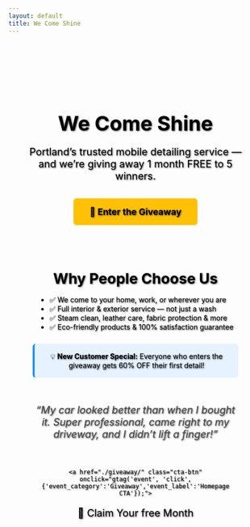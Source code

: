 ```yaml
---
layout: default
title: We Come Shine
---
```


<style>
  .home-hero {
    background: url('https://images.unsplash.com/photo-1610913365113-287c37f75b9e?auto=format&fit=crop&w=1400&q=80') center center / cover no-repeat;
    color: black;
    padding: 5rem 2rem;
    text-align: center;
    text-shadow: 1px 1px 3px rgba(0,0,0,0.7);
  }

  .home-hero h1 {
    font-size: 2.5rem;
    margin-bottom: 1rem;
  }

  .home-hero p {
    font-size: 1.25rem;
    margin-bottom: 2rem;
  }

  .cta-btn {
    display: inline-block;
    background-color: #ffc107;
    color: #000;
    padding: 1rem 2rem;
    font-weight: bold;
    font-size: 1.1rem;
    border-radius: 6px;
    text-decoration: none;
    transition: background 0.3s;
  }

  .cta-btn:hover {
    background-color: #ffb300;
  }

  .section {
    max-width: 800px;
    margin: 2rem auto;
    padding: 1rem;
    text-align: center;
  }

  .section h2 {
    font-size: 1.8rem;
    margin-bottom: 1rem;
  }

  .section ul {
    text-align: left;
    display: inline-block;
    margin: auto;
  }

  .badge-box {
    background: #e6f2ff;
    padding: 1rem;
    border-left: 4px solid #1e90ff;
    border-radius: 6px;
    margin-top: 1.5rem;
  }

  .testimonial-carousel {
    margin-top: 2rem;
    position: relative;
    height: 100px;
    overflow: hidden;
  }

  .testimonial-slide {
    opacity: 0;
    position: absolute;
    left: 0;
    right: 0;
    transition: opacity 0.8s ease-in-out;
  }

  .testimonial-slide.active {
    opacity: 1;
    position: relative;
  }

  .testimonial-slide p {
    font-style: italic;
    color: #444;
  }

  .testimonial-slide span {
    display: block;
    font-weight: bold;
    margin-top: 0.5rem;
    color: #555;
  }
</style>

<div class="home-hero">
  <h1>We Come Shine</h1>
  <p>Portland’s trusted mobile detailing service — and we’re giving away 1 month FREE to 5 winners.</p>
  <a href="./giveaway/" class="cta-btn" onclick="gtag('event', 'click', {'event_category':'Giveaway','event_label':'Homepage CTA'});">
  🎉 Enter the Giveaway
</a>


<div class="section">
  <h2>Why People Choose Us</h2>
  <ul>
    <li>✅ We come to your home, work, or wherever you are</li>
    <li>✅ Full interior & exterior service — not just a wash</li>
    <li>✅ Steam clean, leather care, fabric protection & more</li>
    <li>✅ Eco-friendly products & 100% satisfaction guarantee</li>
  </ul>

  <div class="badge-box">
    💡 <strong>New Customer Special:</strong> Everyone who enters the giveaway gets 60% OFF their first detail!
  </div>

  <div class="testimonial-carousel">
    <div class="testimonial-slide active">
      <p>“My car looked better than when I bought it. Super professional, came right to my driveway, and I didn’t lift a finger!”</p>
      <span>— Sarah, NE Portland</span>
    </div>
    <div class="testimonial-slide">
      <p>“Fast, spotless and friendly! I’ve used We Come Shine twice and won’t go back to the car wash.”</p>
      <span>— Marcus, Beaverton</span>
    </div>
    <div class="testimonial-slide">
      <p>“They even got the dog hair out of my trunk! Amazing attention to detail.”</p>
      <span>— Lily, Gresham</span>
    </div>
  </div>
  <br>
  <br>

    <a href="./giveaway/" class="cta-btn" onclick="gtag('event', 'click', {'event_category':'Giveaway','event_label':'Homepage CTA'});">
  🎉 Claim Your free Month
</a>

<script>
  let current = 0;
  const slides = document.querySelectorAll('.testimonial-slide');
  setInterval(() => {
    slides[current].classList.remove('active');
    current = (current + 1) % slides.length;
    slides[current].classList.add('active');
  }, 5000);
</script>
